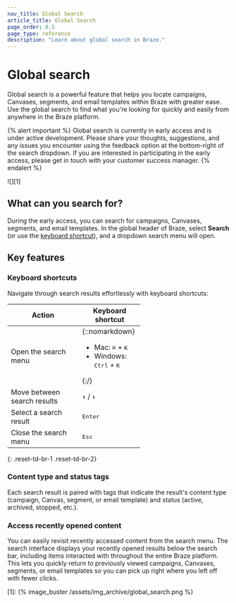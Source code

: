 ```yaml
---
nav_title: Global Search
article_title: Global Search
page_order: 0.5
page_type: reference
description: "Learn about global search in Braze."
---
```


# Global search

Global search is a powerful feature that helps you locate campaigns, Canvases, segments, and email templates within Braze with greater ease. Use the global search to find what you're looking for quickly and easily from anywhere in the Braze platform.

{% alert important %}
Global search is currently in early access and is under active development. Please share your thoughts, suggestions, and any issues you encounter using the feedback option at the bottom-right of the search dropdown. If you are interested in participating in the early access, please get in touch with your customer success manager.
{% endalert %}

![][1]

## What can you search for?

During the early access, you can search for campaigns, Canvases, segments, and email templates. In the global header of Braze, select <i class="fa-solid fa-magnifying-glass"></i> **Search** (or use the [keyboard shortcut](#keyboard-shortcuts)), and a dropdown search menu will open.

## Key features

### Keyboard shortcuts

Navigate through search results effortlessly with keyboard shortcuts:

<style>
  div.small_table + table {
    max-width: 60%;
  }
table th:nth-child(1),
table th:nth-child(2),
table td:nth-child(1),
table td:nth-child(2), {
    width:20%;
}
table td {
    word-break: break-word;
}
</style>

<div class="small_table"></div>

| Action                      | Keyboard shortcut                                                             |
| --------------------------- | ----------------------------------------------------------------------------- |
| Open the search menu        | {::nomarkdown} <ul> <li> Mac: <kbd>⌘</kbd>&nbsp;+&nbsp;<kbd>K</kbd> </li> <li>Windows: <kbd>Ctrl</kbd>&nbsp;+&nbsp;<kbd>K</kbd> </li> </ul> {:/}  |
| Move between search results | <kbd>⬆</kbd> / <kbd>⬇</kbd>  |
| Select a search result      | <kbd>Enter</kbd>    |
| Close the search menu       | <kbd>Esc</kbd>  |
{: .reset-td-br-1 .reset-td-br-2}

### Content type and status tags

Each search result is paired with tags that indicate the result's content type (campaign, Canvas, segment, or email template) and status (active, archived, stopped, etc.).

### Access recently opened content

You can easily revisit recently accessed content from the search menu. The search interface displays your recently opened results below the search bar, including items interacted with throughout the entire Braze platform. This lets you quickly return to previously viewed campaigns, Canvases, segments, or email templates so you can pick up right where you left off with fewer clicks.


[1]: {% image_buster /assets/img_archive/global_search.png %}